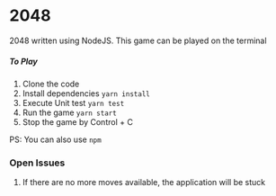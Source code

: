 # 2048
2048 written using NodeJS. This game can be played on the terminal

##### To Play
1) Clone the code
2) Install dependencies ```yarn install```
3) Execute Unit test ```yarn test```
4) Run the game ```yarn start```
5) Stop the game by Control + C

PS: You can also use ```npm```

### Open Issues
1) If there are no more moves available, the application will be stuck
